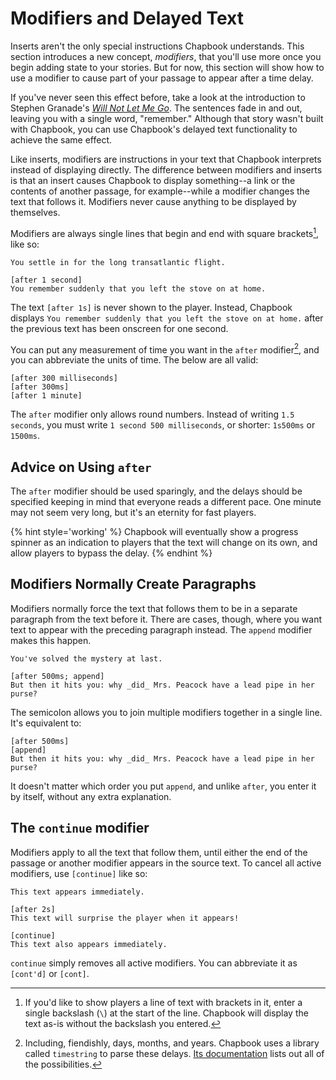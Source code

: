 # Modifiers and Delayed Text

Inserts aren't the only special instructions Chapbook understands. This section introduces a new concept, _modifiers_, that you'll use more once you begin adding state to your stories. But for now, this section will show how to use a modifier to cause part of your passage to appear after a time delay.

If you've never seen this effect before, take a look at the introduction to Stephen Granade's _[Will Not Let Me Go]_. The sentences fade in and out, leaving you with a single word, "remember." Although that story wasn't built with Chapbook, you can use Chapbook's delayed text functionality to achieve the same effect.

Like inserts, modifiers are instructions in your text that Chapbook interprets instead of displaying directly. The difference between modifiers and inserts is that an insert causes Chapbook to display something--a link or the contents of another passage, for example--while a modifier changes the text that follows it. Modifiers never cause anything to be displayed by themselves.

Modifiers are always single lines that begin and end with square brackets[^1], like so:

```
You settle in for the long transatlantic flight.

[after 1 second]
You remember suddenly that you left the stove on at home.
```

The text `[after 1s]` is never shown to the player. Instead, Chapbook displays `You remember suddenly that you left the stove on at home.` after the previous text has been onscreen for one second.

You can put any measurement of time you want in the `after` modifier[^2], and you can abbreviate the units of time. The below are all valid:

```
[after 300 milliseconds]
[after 300ms]
[after 1 minute]
```

The `after` modifier only allows round numbers. Instead of writing `1.5 seconds`, you must write `1 second 500 milliseconds`, or shorter: `1s500ms` or `1500ms`.

## Advice on Using `after`

The `after` modifier should be used sparingly, and the delays should be specified keeping in mind that everyone reads a different pace. One minute may not seem very long, but it's an eternity for fast players.

{% hint style='working' %}
Chapbook will eventually show a progress spinner as an indication to players that the text will change on its own, and allow players to bypass the delay.
{% endhint %}

## Modifiers Normally Create Paragraphs
Modifiers normally force the text that follows them to be in a separate paragraph from the text before it. There are cases, though, where you want text to appear with the preceding paragraph instead. The `append` modifier makes this happen.

```
You've solved the mystery at last.

[after 500ms; append]
But then it hits you: why _did_ Mrs. Peacock have a lead pipe in her purse?
```

The semicolon allows you to join multiple modifiers together in a single line. It's equivalent to:

```
[after 500ms]
[append]
But then it hits you: why _did_ Mrs. Peacock have a lead pipe in her purse?
```

It doesn't matter which order you put `append`, and unlike `after`, you enter it by itself, without any extra explanation.

## The `continue` modifier

Modifiers apply to all the text that follow them, until either the end of the passage or another modifier appears in the source text. To cancel all active modifiers, use `[continue]` like so:

```
This text appears immediately.

[after 2s]
This text will surprise the player when it appears!

[continue]
This text also appears immediately.
```

`continue` simply removes all active modifiers. You can abbreviate it as `[cont'd]` or `[cont]`.

[will not let me go]: http://ifarchive.org/if-archive/games/competition2017/Will%20Not%20Let%20Me%20Go/Will%20Not%20Let%20Me%20Go.html

[^1]: If you'd like to show players a line of text with brackets in it, enter a single backslash (`\`) at the start of the line. Chapbook will display the text as-is without the backslash you entered.
[^2]: Including, fiendishly, days, months, and years. Chapbook uses a library called `timestring` to parse these delays. [Its documentation](https://github.com/mike182uk/timestring/blob/master/README.md#keywords) lists out all of the possibilities.
